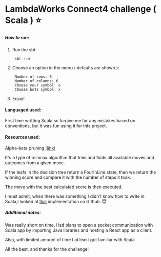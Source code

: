 # LambdaWorks Connect4 challenge ( Scala ) :star:


##### How to run: 
1.  Run the sbt:

         sbt run
         
2. Choose an option in the menu ( defaults are shown ):

        Number of rows: 6
        Number of columns: 6
        Choose your symbol: o
        Choose bots symbol: x
        
3. Enjoy!


#### Languaged used:
First time writting Scala so forgive me for any mistakes based on conventions, but it was fun using it for this project.
    
#### Resources used:
   Alpha-beta pruning [(link)](https://www.geeksforgeeks.org/minimax-algorithm-in-game-theory-set-4-alpha-beta-pruning/)

   It's a type of minmax algorithm that tries and finds all available moves and outcomes from a given move. 

   If the leafs in the decision tree return a FourInLine state, then we return the winning score and compare it with the number of steps it took.

   The move with the best calculated score is then executed.

   
   I must admit, when there was something I didn't know how to write in Scala,I looked at [this](https://github.com/kristofa/connect4) implementation on Github. :innocent:
   
##### Additional notes:
Was really short on time. Had plans to open a socket communication with Scala app by importing Java libraries and hosting a React app as a client.

Also, with limited amount of time I at least got familiar with Scala

All the best, and thanks for the challenge!

    
   
